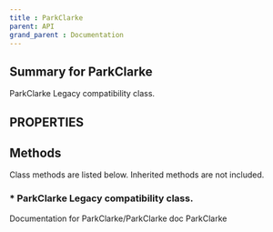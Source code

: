 ```yaml
---
title : ParkClarke
parent: API
grand_parent : Documentation
---
```

## Summary for ParkClarke
ParkClarke Legacy compatibility class.
## PROPERTIES
## Methods
Class methods are listed below. Inherited methods are not included.
### * ParkClarke Legacy compatibility class.
Documentation for ParkClarke/ParkClarke
doc ParkClarke

